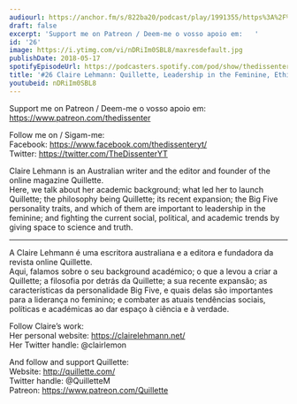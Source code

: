 ```yaml
---
audiourl: https://anchor.fm/s/822ba20/podcast/play/1991355/https%3A%2F%2Fd3ctxlq1ktw2nl.cloudfront.net%2Fproduction%2F2018-11-27%2F7600209-44100-2-680097a4a73ef.mp3
draft: false
excerpt: 'Support me on Patreon / Deem-me o vosso apoio em:   '
id: '26'
image: https://i.ytimg.com/vi/nDRiIm0SBL8/maxresdefault.jpg
publishDate: 2018-05-17
spotifyEpisodeUrl: https://podcasters.spotify.com/pod/show/thedissenter/episodes/26-Claire-Lehmann-Quillette--Leadership-in-the-Feminine--Ethical-Journalism-e2r97r
title: '#26 Claire Lehmann: Quillette, Leadership in the Feminine, Ethical Journalism'
youtubeid: nDRiIm0SBL8
---
```

<div class="timelinks">

Support me on Patreon / Deem-me o vosso apoio em:   
https://www.patreon.com/thedissenter

Follow me on / Sigam-me:  
Facebook: https://www.facebook.com/thedissenteryt/  
Twitter: https://twitter.com/TheDissenterYT

Claire Lehmann is an Australian writer and the editor and founder of the online magazine Quillette.  
Here, we talk about her academic background; what led her to launch Quillette; the philosophy being Quillette; its recent expansion; the Big Five personality traits, and which of them are important to leadership in the feminine; and fighting the current social, political, and academic trends by giving space to science and truth. 

---

A Claire Lehmann é uma escritora australiana e a editora e fundadora da revista online Quillette.  
Aqui, falamos sobre o seu background académico; o que a levou a criar a Quillette; a filosofia por detrás da Quillette; a sua recente expansão; as características da personalidade Big Five, e quais delas são importantes para a liderança no feminino; e combater as atuais tendências sociais, políticas e académicas ao dar espaço à ciência e à verdade.

Follow Claire’s work:  
Her personal website: https://clairelehmann.net/  
Her Twitter handle: @clairlemon

And follow and support Quillette:  
Website: http://quillette.com/  
Twitter handle: @QuilletteM  
Patreon: https://www.patreon.com/Quillette</div>


